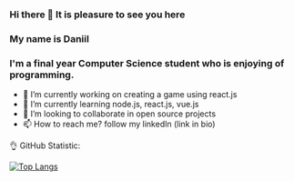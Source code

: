 ### Hi there 👋 It is pleasure to see you here 

### My name is Daniil
### I'm a final year Computer Science student who is enjoying of programming.


- 🔭 I’m currently working on creating a game using react.js
- 🌱 I’m currently learning node.js, react.js, vue.js
- 👯 I’m looking to collaborate in open source projects
- 📫 How to reach me? follow my linkedIn (link in bio)




:ok_hand: GitHub Statistic:

[![Top Langs](https://github-readme-stats.vercel.app/api/top-langs/?username=DanFalcon225&layout=compact)](https://github.com/anuraghazra/github-readme-stats)


